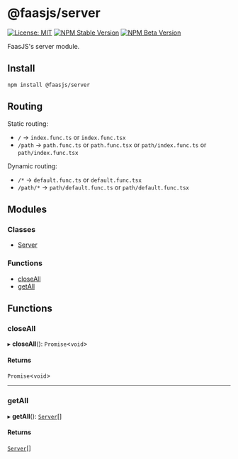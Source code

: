 # @faasjs/server

[![License: MIT](https://img.shields.io/npm/l/@faasjs/server.svg)](https://github.com/faasjs/faasjs/blob/main/packages/faasjs/server/LICENSE)
[![NPM Stable Version](https://img.shields.io/npm/v/@faasjs/server/stable.svg)](https://www.npmjs.com/package/@faasjs/server)
[![NPM Beta Version](https://img.shields.io/npm/v/@faasjs/server/beta.svg)](https://www.npmjs.com/package/@faasjs/server)

FaasJS's server module.

## Install

    npm install @faasjs/server

## Routing

Static routing:

- `/` -> `index.func.ts` or `index.func.tsx`
- `/path` -> `path.func.ts` or `path.func.tsx` or `path/index.func.ts` or `path/index.func.tsx`

Dynamic routing:

- `/*` -> `default.func.ts` or `default.func.tsx`
- `/path/*` -> `path/default.func.ts` or `path/default.func.tsx`

## Modules

### Classes

- [Server](classes/Server.md)

### Functions

- [closeAll](#closeall)
- [getAll](#getall)

## Functions

### closeAll

▸ **closeAll**(): `Promise`<`void`\>

#### Returns

`Promise`<`void`\>

___

### getAll

▸ **getAll**(): [`Server`](classes/Server.md)[]

#### Returns

[`Server`](classes/Server.md)[]
